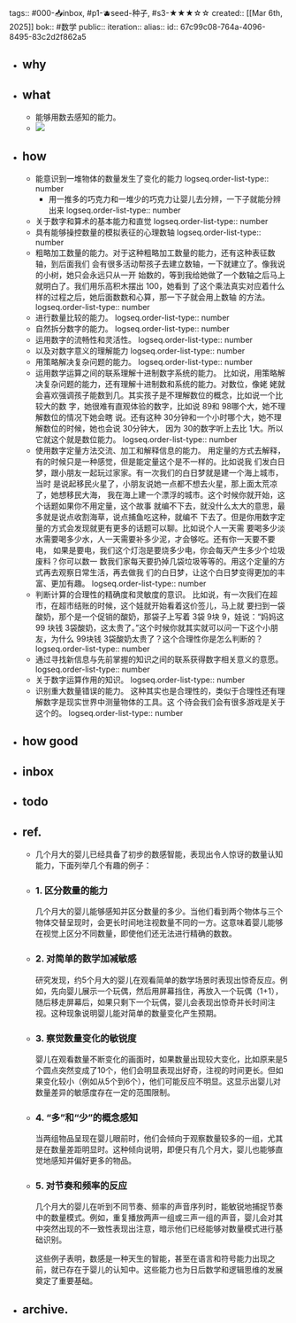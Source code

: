 tags:: #000-📥inbox, #p1-🫐seed-种子, #s3-★★★☆☆
created:: [[Mar 6th, 2025]]
bok:: #数学
public::
iteration::
alias::
id:: 67c99c08-764a-4096-8495-83c2d2f862a5

- ## why
- ## what
	- 能够用数去感知的能力。
	- ![](https://image.harryrou.wiki/2025-03-06-CleanShot%202025-03-06%20at%2020.53.18%402x.png)
- ## how
	- 能意识到一堆物体的数量发生了变化的能力 
	  logseq.order-list-type:: number
		- 用一推多的巧克力和一堆少的巧克力让婴儿去分辨，一下子就能分辨出来
		  logseq.order-list-type:: number
	- 关于数字和算术的基本能力和直觉
	  logseq.order-list-type:: number
	- 具有能够操控数量的模拟表征的心理数轴
	  logseq.order-list-type:: number
	- 粗略加工数量的能力。对于这种粗略加工数量的能力，还有这种表征数轴，到后面我们 会有很多活动帮孩子去建立数轴，一下就建立了。像我说的小树，她只会永远只从一开 始数的，等到我给她做了一个数轴之后马上就明白了。我们用乐高积木摆出 100，她看到 了这个乘法真实对应着什么样的过程之后，她后面数数和心算，那一下子就会用上数轴 的方法。
	  logseq.order-list-type:: number
	- 进行数量比较的能力。
	  logseq.order-list-type:: number
	- 自然拆分数字的能力。
	  logseq.order-list-type:: number
	- 运用数字的流畅性和灵活性。
	  logseq.order-list-type:: number
	- 以及对数字意义的理解能力
	  logseq.order-list-type:: number
	- 用策略解决复杂问题的能力。
	  logseq.order-list-type:: number
	- 运用数学运算之间的联系理解十进制数字系统的能力。 比如说，用策略解决复杂问题的能力，还有理解十进制数和系统的能力。对数位，像姥 姥就会喜欢强调孩子能数到几。其实孩子是不理解数位的概念，比如说一个比较大的数 字，她很难有直观体验的数字，比如说 89和 98哪个大，她不理解数位的情况下她会瞎 说。还有这种 30分钟和一个小时哪个大，她不理解数位的时候，她也会说 30分钟大， 因为 30的数字听上去比 1大。所以它就这个就是数位能力。 
	  logseq.order-list-type:: number
	- 使用数字定量方法交流、加工和解释信息的能力。 用定量的方式去解释，有的时候只是一种感觉，但是能定量这个是不一样的。比如说我 们发白日梦，跟小朋友一起玩过家家。有一次我们的白日梦就是建一个海上城市，当时 是说起移民火星了，小朋友说她一点都不想去火星，那上面太荒凉了，她想移民大海， 我在海上建一个漂浮的城市。这个时候你就开始，这个话题如果你不用定量，这个故事 就编不下去，就没什么太大的意思，最多就是说点收割海草，说点捕鱼吃这种，就编不 下去了。但是你用数字定量的方式会发现就更有更多的话题可以聊。比如说个人一天需 要喝多少淡水需要喝多少水，人一天需要补多少泥，才会够吃。还有你一天要不要电， 如果是要电，我们这个灯泡是要烧多少电，你会每天产生多少个垃圾废料？你可以数一 数我们家每天要扔掉几袋垃圾等等的。用这个定量的方式再去观察日常生活，再去做我 们的白日梦，让这个白日梦变得更加的丰富、更加有趣。 
	  logseq.order-list-type:: number
	- 判断计算的合理性的精确度和灵敏度的意识。 比如说，有一次我们在超市，在超市结账的时候，这个娃就开始看着这价签儿，马上就 要扫到一袋酸奶，那个是一个促销的酸奶，那袋子上写着 3袋 9块 9，娃说：“妈妈这 99 块钱 3袋酸奶，这太贵了。”这个时候你就其实就可以问一下这个小朋友，为什么 99块钱 3袋酸奶太贵了？这个合理性你是怎么判断的？ 
	  logseq.order-list-type:: number
	- 通过寻找新信息与先前掌握的知识之间的联系获得数字相关意义的意愿。 
	  logseq.order-list-type:: number
	- 关于数字运算作用的知识。
	  logseq.order-list-type:: number
	- 识别重大数量错误的能力。 这种其实也是合理性的，类似于合理性还有理解数字是现实世界中测量物体的工具。这 个待会我们会有很多游戏是关于这个的。
	  logseq.order-list-type:: number
- ## how good
- ## inbox
- ## todo
- ## ref.
	- 几个月大的婴儿已经具备了初步的数感智能，表现出令人惊讶的数量认知能力，下面列举几个有趣的例子：
	- ### 1.  **区分数量的能力**
	  
	  几个月大的婴儿能够感知并区分数量的多少。当他们看到两个物体与三个物体交替呈现时，会更长时间地注视数量不同的一方。这意味着婴儿能够在视觉上区分不同数量，即使他们还无法进行精确的数数。
	- ### 2.  **对简单的数学加减敏感**
	  
	  研究发现，约5个月大的婴儿在观看简单的数学场景时表现出惊奇反应。例如，先向婴儿展示一个玩偶，然后用屏幕挡住，再放入一个玩偶（1+1），随后移走屏幕后，如果只剩下一个玩偶，婴儿会表现出惊奇并长时间注视。这种现象说明婴儿能对简单的数量变化产生预期。
	- ### 3.  **察觉数量变化的敏锐度**
	  
	  婴儿在观看数量不断变化的画面时，如果数量出现较大变化，比如原来是5个圆点突然变成了10个，他们会明显表现出好奇，注视的时间更长。但如果变化较小（例如从5个到6个），他们可能反应不明显。这显示出婴儿对数量差异的敏感度存在一定的范围限制。
	- ### 4.  **“多”和“少”的概念感知**
	  
	  当两组物品呈现在婴儿眼前时，他们会倾向于观察数量较多的一组，尤其是在数量差距明显时。这种倾向说明，即便只有几个月大，婴儿也能够直觉地感知并偏好更多的物品。
	- ### 5.  **对节奏和频率的反应**
	  
	  几个月大的婴儿在听到不同节奏、频率的声音序列时，能敏锐地捕捉节奏中的数量模式。例如，重复播放两声一组或三声一组的声音，婴儿会对其中突然出现的不一致性表现出注意，暗示他们已经能够对数量模式进行基础识别。
	  
	  这些例子表明，数感是一种天生的智能，甚至在语言和符号能力出现之前，就已存在于婴儿的认知中。这些能力也为日后数学和逻辑思维的发展奠定了重要基础。
- ## archive.